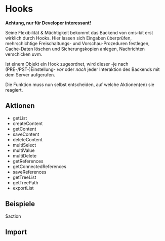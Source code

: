 # Hooks

**Achtung, nur für Developer interessant!**

Seine Flexibilität & Mächtigkeit bekommt das Backend von cms-kit erst wirklich durch Hooks. Hier lassen sich Eingaben überprüfen, mehrschichtige Freischaltungs- und Vorschau-Prozeduren festlegen, Cache-Daten löschen und Sicherungskopien anlegen, Nachrichten verschicken uvm.

Ist einem Objekt ein Hook zugeordnet, wird dieser -je nach (PRE-/PST-)Einstellung- *vor* oder *nach* jeder Interaktion des Backends mit dem Server aufgerufen.

Die Funktion muss nun selbst entscheiden, auf welche Aktionen(en) sie reagiert.

## Aktionen

* getList
* createContent
* getContent
* saveContent
* deleteContent
* multiSelect
* multiValue
* multiDelete
* getReferences
* getConnectedReferences
* saveReferences
* getTreeList
* getTreePath
* exportList


## Beispiele
$action

	

## Import


